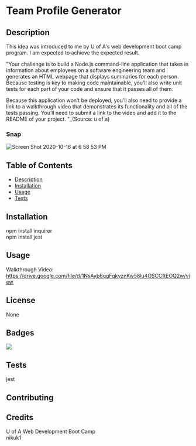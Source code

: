 # Team Profile Generator

## Description 
This idea was introduced to me by U of A's web development boot camp program.
I am expected to achieve the expected result.

"Your challenge is to build a Node.js command-line application that takes in information about employees on a software engineering team and generates an HTML webpage that displays summaries for each person. Because testing is key to making code maintainable, you’ll also write unit tests for each part of your code and ensure that it passes all of them.

Because this application won’t be deployed, you’ll also need to provide a link to a walkthrough video that demonstrates its functionality and all of the tests passing. You’ll need to submit a link to the video and add it to the README of your project. "_(Source: u of a)

### Snap

![Screen Shot 2020-10-16 at 6 58 53 PM](https://user-images.githubusercontent.com/65746547/96326009-f48ef580-0fe1-11eb-82ae-6f95f0cfb647.png)

## Table of Contents 
* [Description](#description)
* [Installation](#installation)
* [Usage](#usage)
* [Tests](#tests)


## Installation
npm install inquirer</br>
npm install jest

## Usage 
Walkthrough Video:
https://drive.google.com/file/d/1NsAyb6qgFqkyznKw58lu4OSCCftEOQ2w/view

## License
None

## Badges
![](https://img.shields.io/badge/license-nikuk1-orange?style=for-the-badge&logo=appveyor)

## Tests
jest

## Contributing

## Credits
U of A Web Development Boot Camp</br>
nikuk1

